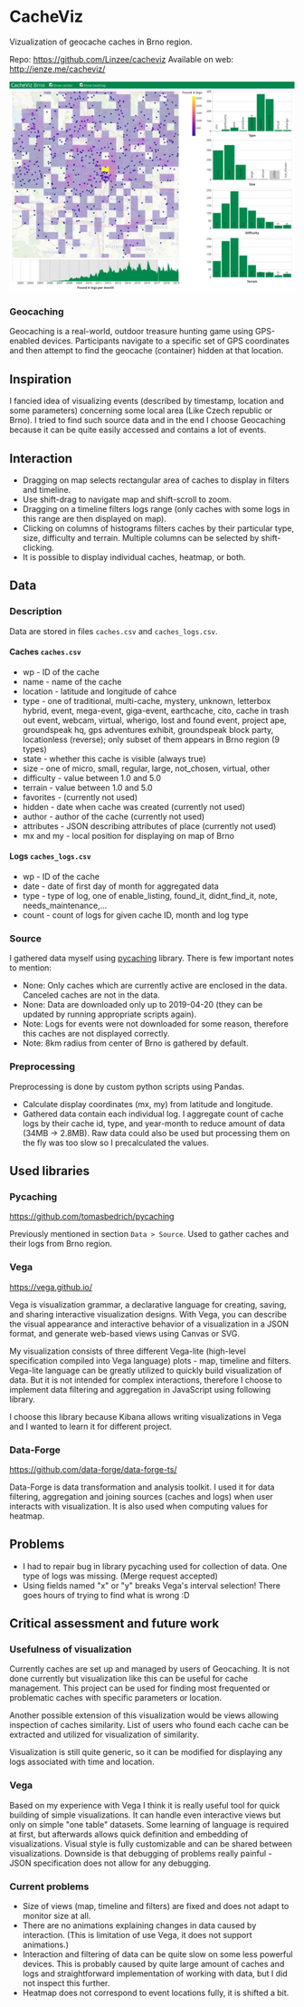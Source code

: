 # CacheViz

Vizualization of geocache caches in Brno region.

Repo: https://github.com/Linzee/cacheviz
Available on web: http://ienze.me/cacheviz/

![Screenshot of CacheViz application](images/screen.jpg)

### Geocaching

Geocaching is a real-world, outdoor treasure hunting game using GPS-enabled devices. Participants navigate to a specific set of GPS coordinates and then attempt to find the geocache (container) hidden at that location.

## Inspiration

I fancied idea of visualizing events (described by timestamp, location and some parameters) concerning some local area (Like Czech republic or Brno). I tried to find such source data and in the end I choose Geocaching because it can be quite easily accessed and contains a lot of events.

## Interaction

- Dragging on map selects rectangular area of caches to display in filters and timeline.
- Use shift-drag to navigate map and shift-scroll to zoom.
- Dragging on a timeline filters logs range (only caches with some logs in this range are then displayed on map).
- Clicking on columns of histograms filters caches by their particular type, size, difficulty and terrain. Multiple columns can be selected by shift-clicking.
- It is possible to display individual caches, heatmap, or both.

## Data

### Description

Data are stored in files `caches.csv` and `caches_logs.csv`.

#### Caches `caches.csv`

- wp - ID of the cache
- name - name of the cache
- location - latitude and longitude of cahce
- type - one of traditional, multi-cache, mystery, unknown, letterbox hybrid, event, mega-event, giga-event, earthcache, cito, cache in trash out event, webcam, virtual, wherigo, lost and found event, project ape, groundspeak hq, gps adventures exhibit, groundspeak block party, locationless (reverse); only subset of them appears in Brno region (9 types)
- state - whether this cache is visible (always true)
- size - one of micro, small, regular, large, not_chosen, virtual, other
- difficulty - value between 1.0 and 5.0
- terrain - value between 1.0 and 5.0
- favorites - (currently not used)
- hidden - date when cache was created (currently not used)
- author - author of the cache (currently not used)
- attributes - JSON describing attributes of place (currently not used)
- mx and my - local position for displaying on map of Brno

#### Logs `caches_logs.csv`

- wp - ID of the cache
- date - date of first day of month for aggregated data
- type - type of log, one of enable_listing, found_it, didnt_find_it, note, needs_maintenance,...
- count - count of logs for given cache ID, month and log type

### Source

I gathered data myself using [pycaching](https://github.com/tomasbedrich/pycaching) library. There is few important notes to mention:

- None: Only caches which are currently active are enclosed in the data. Canceled caches are not in the data.
- None: Data are downloaded only up to 2019-04-20 (they can be updated by running appropriate scripts again).
- Note: Logs for events were not downloaded for some reason, therefore this caches are not displayed correctly.
- Note: 8km radius from center of Brno is gathered by default.

### Preprocessing

Preprocessing is done by custom python scripts using Pandas.

- Calculate display coordinates (mx, my) from latitude and longitude.
- Gathered data contain each individual log. I aggregate count of cache logs by their cache id, type, and year-month to reduce amount of data (34MB -> 2.8MB). Raw data could also be used but processing them on the fly was too slow so I precalculated the values.

## Used libraries

### Pycaching

https://github.com/tomasbedrich/pycaching

Previously mentioned in section `Data > Source`. Used to gather caches and their logs from Brno region.

### Vega

https://vega.github.io/

Vega is visualization grammar, a declarative language for creating, saving, and sharing interactive visualization designs. With Vega, you can describe the visual appearance and interactive behavior of a visualization in a JSON format, and generate web-based views using Canvas or SVG.

My visualization consists of three different Vega-lite (high-level specification compiled into Vega language) plots - map, timeline and filters. Vega-lite language can be greatly utilized to quickly build visualization of data. But it is not intended for complex interactions, therefore I choose to implement data filtering and aggregation in JavaScript using following library.

I choose this library because Kibana allows writing visualizations in Vega and I wanted to learn it for different project.

### Data-Forge

https://github.com/data-forge/data-forge-ts/

Data-Forge is data transformation and analysis toolkit. I used it for data filtering, aggregation and joining sources (caches and logs) when user interacts with visualization. It is also used when computing values for heatmap.

## Problems

- I had to repair bug in library pycaching used for collection of data. One type of logs was missing. (Merge request accepted)
- Using fields named "x" or "y" breaks Vega's interval selection! There goes hours of trying to find what is wrong :D

## Critical assessment and future work

### Usefulness of visualization

Currently caches are set up and managed by users of Geocaching. It is not done currently but visualization like this can be useful for cache management. This project can be used for finding most frequented or problematic caches with specific parameters or location.

Another possible extension of this visualization would be views allowing inspection of caches similarity. List of users who found each cache can be extracted and utilized for visualization of similarity.

Visualization is still quite generic, so it can be modified for displaying any logs associated with time and location.

### Vega

Based on my experience with Vega I think it is really useful tool for quick building of simple visualizations. It can handle even interactive views but only on simple "one table" datasets. Some learning of language is required at first, but afterwards allows quick definition and embedding of visualizations. Visual style is fully customizable and can be shared between visualizations. Downside is that debugging of problems really painful - JSON specification does not allow for any debugging.

### Current problems

- Size of views (map, timeline and filters) are fixed and does not adapt to monitor size at all.
- There are no animations explaining changes in data caused by interaction. (This is limitation of use Vega, it does not support animations.)
- Interaction and filtering of data can be quite slow on some less powerful devices. This is probably caused by quite large amount of caches and logs and straightforward implementation of working with data, but I did not inspect this further.
- Heatmap does not correspond to event locations fully, it is shifted a bit.
